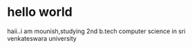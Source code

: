 # hello world
haii..i am mounish,studying 2nd b.tech computer science in sri venkateswara university
